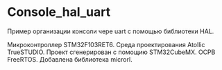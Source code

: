 # Console_hal_uart

Пример организации консоли чере uart c помощью библиотеки HAL.

Микроконтроллер STM32F103RET6.
Среда проектирования Atollic TrueSTUDIO.
Проект сгенерирован с помощию STM32CubeMX.
ОСРВ FreeRTOS.
Добавлена библиотека microrl.



